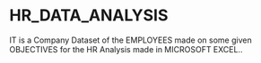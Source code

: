 # HR_DATA_ANALYSIS

IT is a Company Dataset of the EMPLOYEES made on some given OBJECTIVES for the HR Analysis made in MICROSOFT EXCEL..
